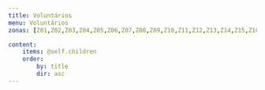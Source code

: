 ```yaml
---
title: Voluntários
menu: Voluntários
zonas: [Z01,Z02,Z03,Z04,Z05,Z06,Z07,Z08,Z09,Z10,Z11,Z12,Z13,Z14,Z15,Z16,Z17,Z18,Z19,Z20,Z21,Z22,Z23,Z24,Z25,Z26,Z27,Z28,Z29,Z30]

content:
    items: @self.children
    order:
        by: title
        dir: asc
---
```

